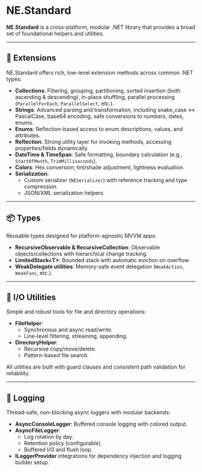 ﻿# NE.Standard

**NE.Standard** is a cross-platform, modular .NET library that provides a broad set of foundational helpers and utilities.

---

## 🧩 Extensions

NE.Standard offers rich, low-level extension methods across common .NET types:

- **Collections**: Filtering, grouping, partitioning, sorted insertion (both ascending & descending), in-place shuffling, parallel processing (`ParallelForEach`, `ParallelSelect`, etc.).
- **Strings**: Advanced parsing and transformation, including snake_case ↔ PascalCase, base64 encoding, safe conversions to numbers, dates, enums.
- **Enums**: Reflection-based access to enum descriptions, values, and attributes.
- **Reflection**: Strong utility layer for invoking methods, accessing properties/fields dynamically.
- **DateTime & TimeSpan**: Safe formatting, boundary calculation (e.g., `StartOfMonth`, `TrimMilliseconds`).
- **Colors**: Hex conversion, tint/shade adjustment, lightness evaluation.
- **Serialization**: 
  - Custom serializer (`NESerializer`) with reference tracking and type compression.
  - JSON/XML serialization helpers.

---

## 📦 Types

Reusable types designed for platform-agnostic MVVM apps:

- **RecursiveObservable & RecursiveCollection**: Observable objects/collections with hierarchical change tracking.
- **LimitedStack\<T\>**: Bounded stack with automatic eviction on overflow.
- **WeakDelegate utilities**: Memory-safe event delegation (`WeakAction`, `WeakFunc`, etc.).

---

## 📁 I/O Utilities

Simple and robust tools for file and directory operations:

- **FileHelper**:
  - Synchronous and async read/write.
  - Line-level filtering, streaming, appending.
- **DirectoryHelper**:
  - Recursive copy/move/delete.
  - Pattern-based file search.

All utilities are built with guard clauses and consistent path validation for reliability.

---

## 📝 Logging

Thread-safe, non-blocking async loggers with modular backends:

- **AsyncConsoleLogger**: Buffered console logging with colored output.
- **AsyncFileLogger**:
  - Log rotation by day.
  - Retention policy (configurable).
  - Buffered I/O and flush loop.
- **ILoggerProvider** integrations for dependency injection and logging builder setup.

